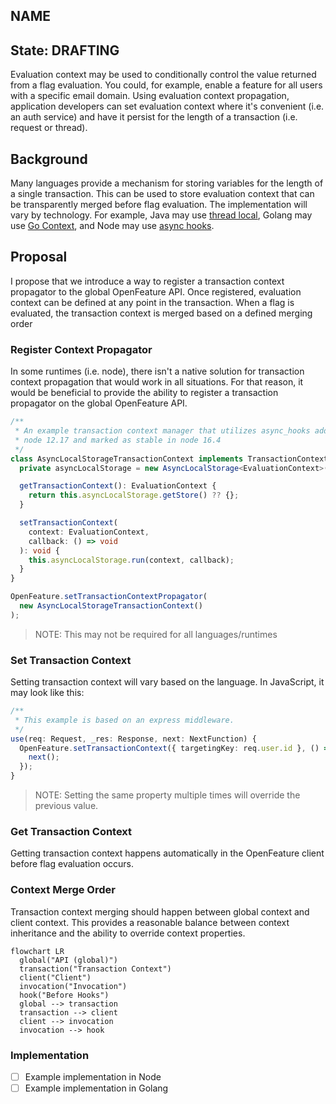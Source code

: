 ## NAME

## State: DRAFTING

Evaluation context may be used to conditionally control the value returned from a flag evaluation. You could, for example, enable a feature for all users with a specific email domain. Using evaluation context propagation, application developers can set evaluation context where it's convenient (i.e. an auth service) and have it persist for the length of a transaction (i.e. request or thread).

## Background

Many languages provide a mechanism for storing variables for the length of a single transaction. This can be used to store evaluation context that can be transparently merged before flag evaluation. The implementation will vary by technology. For example, Java may use [thread local][thread-local], Golang may use [Go Context][go-context], and Node may use [async hooks][async-hooks].

## Proposal

I propose that we introduce a way to register a transaction context propagator to the global OpenFeature API. Once registered, evaluation context can be defined at any point in the transaction. When a flag is evaluated, the transaction context is merged based on a defined merging order

### Register Context Propagator

In some runtimes (i.e. node), there isn't a native solution for transaction context propagation that would work in all situations. For that reason, it would be beneficial to provide the ability to register a transaction propagator on the global OpenFeature API.

```typescript
/**
 * An example transaction context manager that utilizes async_hooks added in
 * node 12.17 and marked as stable in node 16.4
 */
class AsyncLocalStorageTransactionContext implements TransactionContextManager {
  private asyncLocalStorage = new AsyncLocalStorage<EvaluationContext>();

  getTransactionContext(): EvaluationContext {
    return this.asyncLocalStorage.getStore() ?? {};
  }

  setTransactionContext(
    context: EvaluationContext,
    callback: () => void
  ): void {
    this.asyncLocalStorage.run(context, callback);
  }
}

OpenFeature.setTransactionContextPropagator(
  new AsyncLocalStorageTransactionContext()
);
```

> NOTE: This may not be required for all languages/runtimes

### Set Transaction Context

Setting transaction context will vary based on the language. In JavaScript, it may look like this:

```typescript
/**
 * This example is based on an express middleware.
 */
use(req: Request, _res: Response, next: NextFunction) {
  OpenFeature.setTransactionContext({ targetingKey: req.user.id }, () => {
    next();
  });
}
```

> NOTE: Setting the same property multiple times will override the previous value.

### Get Transaction Context

Getting transaction context happens automatically in the OpenFeature client before flag evaluation occurs.

### Context Merge Order

Transaction context merging should happen between global context and client context. This provides a reasonable balance between context inheritance and the ability to override context properties.

```mermaid
flowchart LR
  global("API (global)")
  transaction("Transaction Context")
  client("Client")
  invocation("Invocation")
  hook("Before Hooks")
  global --> transaction
  transaction --> client
  client --> invocation
  invocation --> hook
```

### Implementation

- [ ] Example implementation in Node
- [ ] Example implementation in Golang

[thread-local]: https://docs.oracle.com/javase/8/docs/api/java/lang/ThreadLocal.html
[go-context]: https://pkg.go.dev/context
[async-hooks]: https://nodejs.org/api/async_hooks.html
